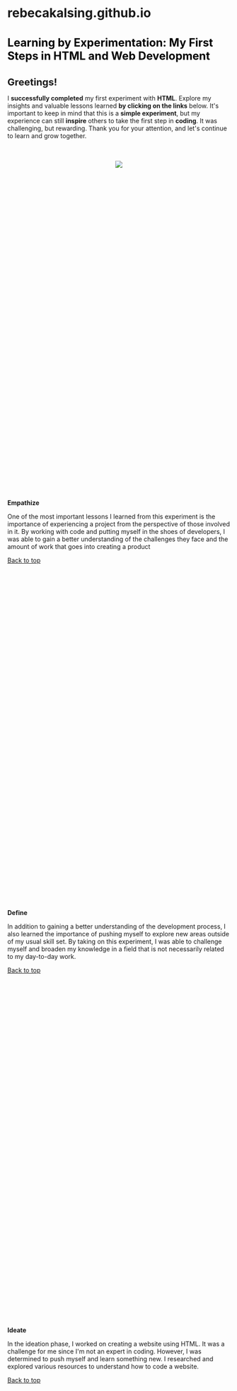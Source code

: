 # rebecakalsing.github.io
<HTML>


<title> "Learning by Experimentation: My First Steps in HTML and Web Development" </title>
</P>

<head>
  <h1 style="font-size: 25px; color: #000000;">Learning by Experimentation: My First Steps in HTML and Web Development</h1>
</head>


<A name="Back to top">
</a>

<BODY>

   <h1 style="font-size: 22px;"><b>Greetings!</b></h1> 
<p>
I <b>successfully completed</b> my first experiment with <b>HTML</b>. Explore my insights and valuable lessons learned <b>by clicking on the links</b> below. It's important to keep in mind that this is a <b>simple experiment</b>, but my experience can still <b>inspire</b> others to take the first step in <b>coding</b>. It was challenging, but rewarding. Thank you for your attention, and let's continue to learn and grow together.</p>
    </p>

</center> 
<BR>
<br>
<center>
<img src="https://csic.georgetown.edu/wp-content/uploads/2016/12/design_thinking_process_diagram-1024x422.png" usemap="#image" border="0"><BR>

<map name="image">
		<area shape="rect" coords="4,7,175,209" href="#Empathize" alt="Item 1"></A>
		<area shape="rect" coords="230,160,372,210" href="#Define" alt="Item 2">
		<area shape="rect" coords="437,38,560,190" href="#Ideate" alt="Item 3">
		<area shape="rect" coords="640,132,720,290" href="#Prototype" alt="Item 4">
		<area shape="rect" coords="860,278,960,393" href="#Test" alt="Item 5">
	</map>
</center>

<BR>
<BR>
<BR>
<BR>
<BR>
<BR>
<BR>
<BR>
<BR>
<BR>
<BR>
<BR>
<BR>
<BR>
<BR>
<BR>
<BR>
<BR>
<BR>
<BR>
<BR>
<BR>
<BR>
<BR>
<BR>
<BR>
<BR>
<BR>
<BR>
<BR>
<BR>
<BR>
<BR>
<BR>
<BR>
<BR>
<BR>
<BR>
<BR>
<BR>
<BR>
<BR>
<BR>
<BR>

<A name="Empathize">
<B> Empathize </B>
<P>One of the most important lessons I learned from this experiment is the importance of experiencing a project from the perspective of those involved in it. By working with code and putting myself in the shoes of developers, I was able to gain a better understanding of the challenges they face and the amount of work that goes into creating a product</P>
</A>

<a href="#Back to top"> Back to top </a>

<BR>
<BR>
<BR>
<BR>
<BR>
<BR>
<BR>
<BR>
<BR>
<BR>
<BR>
<BR>
<BR>
<BR>
<BR>
<BR>
<BR>
<BR>
<BR>
<BR>
<BR>
<BR>
<BR>
<BR>
<BR>
<BR>
<BR>
<BR>
<BR>
<BR>
<BR>
<BR>
<BR>
<BR>
<BR>
<BR>
<BR>
<BR>
<BR>
<BR>
<BR>
<BR>
<BR>
<BR>
<BR>

<A name="Define">
<B> Define </B>
<P>In addition to gaining a better understanding of the development process, I also learned the importance of pushing myself to explore new areas outside of my usual skill set. By taking on this experiment, I was able to challenge myself and broaden my knowledge in a field that is not necessarily related to my day-to-day work.</P>
</A>

<a href="#Back to top"> Back to top </a>

<BR>
<BR>
<BR>
<BR>
<BR>
<BR>
<BR>
<BR>
<BR>
<BR>
<BR>
<BR>
<BR>
<BR>
<BR>
<BR>
<BR>
<BR>
<BR>
<BR>
<BR>
<BR>
<BR>
<BR>
<BR>
<BR>
<BR>
<BR>
<BR>
<BR>
<BR>
<BR>
<BR>
<BR>
<BR>
<BR>
<BR>
<BR>
<BR>
<BR>
<BR>
<BR>
<BR>
<BR>
<BR>
<BR>

<A name="Ideate">
<B> Ideate </B>
<P>In the ideation phase, I worked on creating a website using HTML. It was a challenge for me since I'm not an expert in coding. However, I was determined to push myself and learn something new. I researched and explored various resources to understand how to code a website.</P>
</A>


<a href="#Back to top"> Back to top </a>

<BR>
<BR>
<BR>
<BR>
<BR>
<BR>
<BR>
<BR>
<BR>
<BR>
<BR>
<BR>
<BR>
<BR>
<BR>
<BR>
<BR>
<BR>
<BR>
<BR>
<BR>
<BR>
<BR>
<BR>
<BR>
<BR>
<BR>
<BR>
<BR>
<BR>
<BR>
<BR>
<BR>
<BR>
<BR>
<BR>
<BR>
<BR>
<BR>
<BR>
<BR>
<BR>
<BR>
<BR>
<BR>
<BR>

<A name="Prototype">
<B> Prototype </B>
<P>When it came to the prototype, I started with a rough drawing of my initial design, but the biggest challenge was figuring out the HTML coordinates. I had to adapt and make changes to the image, as well as do a lot of research to find various alternatives until I got it right. It was a good lesson on the importance of being adaptable and flexible when working on a project.</P>
</A>

<a href="#Back to top"> Back to top </a>

<BR>
<BR>
<BR>
<BR>
<BR>
<BR>
<BR>
<BR>
<BR>
<BR>
<BR>
<BR>
<BR>
<BR>
<BR>
<BR>
<BR>
<BR>
<BR>
<BR>
<BR>
<BR>
<BR>
<BR>
<BR>
<BR>
<BR>
<BR>
<BR>
<BR>
<BR>
<BR>
<BR>
<BR>
<BR>
<BR>
<BR>
<BR>
<BR>
<BR>
<BR>
<BR>
<BR>
<BR>
<BR>
<BR>

<A name="Test">
<B> Test </B>
<P>This is my final project result, which is functional. However, the most important thing for me is to get feedback from others. I believe feedback is essential in every project to continue growing and improving.</P>
</A>


<a href="#Back to top"> Back to top </a>

<BR>

<HR>
<P>Please, give your feedback about this experiment! Thank you!!!</P>
<HR>

<BR>
<BR>
<BR>
<BR>
<BR>
<BR>
<BR>
<BR>
<BR>
<BR>
<BR>
<BR>
<BR>
<BR>
<BR>
<BR>
<BR>
<BR>
<BR>
<BR>
<BR>
<BR>
<BR>
<BR>
<BR>
<BR>
<BR>
<BR>
<BR>
<BR>
<BR>
<BR>
<BR>
<BR>
<BR>
<BR>
<BR>
<BR>
<BR>
<BR>
<BR>
<BR>
<BR>
<BR>
<BR>
<BR>

</BODY>

	
</HTML>
